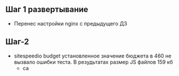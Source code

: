 ## Шаг 1 развертывание

- Перенес настройки nginx с предыдущего ДЗ

## Шаг-2

- sitespeedio budget установленное значение бюджета в 460 не вызвало ошибки теста. В резудьтатах размер JS файлов 159 кб
  - са
